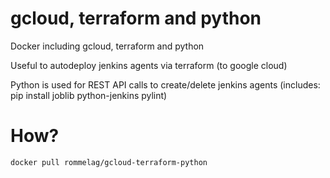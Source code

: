 # gcloud, terraform and python
Docker including gcloud, terraform and python

Useful to autodeploy jenkins agents via terraform (to google cloud)

Python is used for REST API calls to create/delete jenkins agents
(includes: pip install joblib python-jenkins pylint)

# How?
```
docker pull rommelag/gcloud-terraform-python
```
